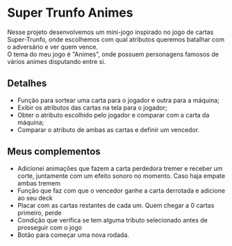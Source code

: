 # Super Trunfo Animes
Nesse projeto desenvolvemos um mini-jogo inspirado no jogo de cartas Super-Trunfo, onde escolhemos com qual atributos queremos batalhar com o adversário e ver quem vence.
<br> O tema do meu jogo é "Animes", onde possuem personagens famosos de vários animes disputando entre si.

## Detalhes

- Função para sortear uma carta para o jogador e outra para a máquina;
- Exibir os atributos das cartas na tela para o jogador;
- Obter o atributo escolhido pelo jogador e comparar com a carta da máquina;
- Comparar o atributo de ambas as cartas e definir um vencedor.

## Meus complementos
- Adicionei animações que fazem a carta perdedora tremer e receber um corte, juntamente com um efeito sonoro no momento. Caso haja empate ambas tremem
- Função que faz com que o vencedor ganhe a carta derrotada e adicione ao seu deck
- Placar com as cartas restantes de cada um. Quem chegar a 0 cartas primeiro, perde
- Condição que verifica se tem alguma tributo selecionado antes de prosseguir com o jogo
- Botão para começar uma nova rodada.
